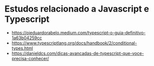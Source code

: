 # Estudos relacionado a Javascript e Typescript


- https://oieduardorabelo.medium.com/typescript-o-guia-definitivo-1a63b04259cc
- https://www.typescriptlang.org/docs/handbook/2/conditional-types.html
- https://danieldcs.com/dicas-avancadas-de-typescript-que-voce-precisa-conhecer/